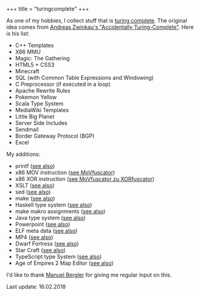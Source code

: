 +++
title = "turingcomplete"
+++

As one of my hobbies, I collect stuff that is [turing complete](https://en.wikipedia.org/wiki/Turing_completeness).
The original idea comes from
[Andreas Zwinkau's "Accidentally Turing-Complete"](http://beza1e1.tuxen.de/articles/accidentally_turing_complete.html).
Here is his list:

- C++ Templates
- X86 MMU
- Magic: The Gathering
- HTML5 + CSS3
- Minecraft
- SQL (with Common Table Expressions and Windowing)
- C Preprocessor (if executed in a loop)
- Apache Rewrite Rules
- Pokemon Yellow
- Scala Type System
- MediaWiki Templates
- Little Big Planet
- Server Side Includes
- Sendmail
- Border Gateway Protocol (BGP)
- Excel

My additions:

- printf ([see also](https://github.com/HexHive/printbf))
- x86 MOV instruction ([see MoVfuscator](https://github.com/xoreaxeaxeax/movfuscator))
- x86 XOR instruction ([see MoVfuscator zu XORfuscator](https://github.com/xoreaxeaxeax/movfuscator/blob/master/post/xor.py))
- XSLT ([see also](http://conferences.idealliance.org/extreme/html/2004/Kepser01/EML2004Kepser01.html))
- sed ([see also](https://gist.github.com/thequux/b94be012ee8cdb0ccf55))
- make ([see also](https://gist.github.com/thequux/03416e4d3d9af963209b))
- Haskell type system ([see also](https://wiki.haskell.org/Type_SK))
- make makro assignments ([see also](http://nullprogram.com/blog/2016/04/30/))
- Java type system ([see also](http://arxiv.org/abs/1605.05274))
- Powerpoint ([see also](https://www.youtube.com/watch?v=uNjxe8ShM-8))
- ELF meta data ([see also](http://www.cs.dartmouth.edu/~sergey/wm/woot13-shapiro.pdf))
- MP4 ([see also](https://twitter.com/chordbug/status/935631531036545024?lang=de))
- Dwarf Fortress ([see also](http://dwarffortresswiki.org/index.php/DF2014:Computing))
- Star Craft ([see also](0xeb.net/wp-content/uploads/2018/02/StarCraft_EUD_Emulator.pdf))
- TypeScript type System ([see also](https://github.com/Microsoft/TypeScript/issues/14833))
- Age of Empires 2 Map Editor ([see also](https://ecc-comp.blogspot.de/2018/02/age-of-empires-2-scenario-editor-is.html))

I'd like to thank [Manuel Bergler](https://twitter.com/berglerma) for giving me regular input on this.


Last update: 16.02.2018

